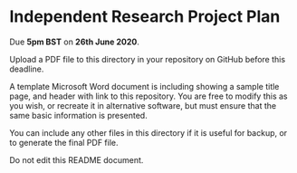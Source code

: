 Independent Research Project Plan
=================================

Due **5pm BST** on **26th June 2020**.

Upload a PDF file to this directory in your repository on GitHub before this deadline.

A template Microsoft Word document is including showing a sample title page, and header with link to this repository. You are free to modify this as you wish, or recreate it in alternative software, but must ensure that the same basic information is presented.

You can include any other files in this directory if it is useful for backup, or to generate the final PDF file.

Do not edit this README document.

